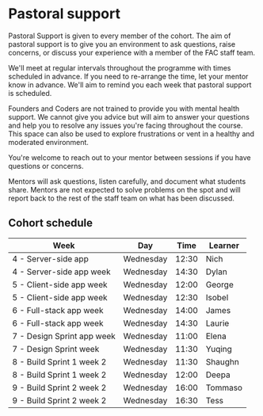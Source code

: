 # Pastoral support

Pastoral Support is given to every member of the cohort. The aim of pastoral support is to give you an environment to ask questions, raise concerns, or discuss your experience with a member of the FAC staff team.

We'll meet at regular intervals throughout the programme with times scheduled in advance. If you need to re-arrange the time, let your mentor know in advance. We'll aim to remind you each week that pastoral support is scheduled.

Founders and Coders are not trained to provide you with mental health support. We cannot give you advice but will aim to answer your questions and help you to resolve any issues you're facing throughout the course. This space can also be used to explore frustrations or vent in a healthy and moderated environment.

You're welcome to reach out to your mentor between sessions if you have questions or concerns.

Mentors will ask questions, listen carefully, and document what students share. Mentors are not expected to solve problems on the spot and will report back to the rest of the staff team on what has been discussed.

## Cohort schedule

| Week                      | Day       | Time  | Learner   | 
| ------------------------- | --------- | ----- | --------- |
| 4 - Server-side app       | Wednesday | 12:30 | Nich      |
| 4 - Server-side app week  | Wednesday | 14:30 | Dylan     |
| 5 - Client-side app week  | Wednesday | 12:00 | George    |
| 5 - Client-side app week  | Wednesday | 12:30 | Isobel    |
| 6 - Full-stack app week   | Wednesday | 14:00 | James     |
| 6 - Full-stack app week   | Wednesday | 14:30 | Laurie    |
| 7 - Design Sprint app week| Wednesday | 11:00 | Elena     |
| 7 - Design Sprint week    | Wednesday | 11:30 | Yuqing    |
| 8 - Build Sprint 1 week 2 | Wednesday | 11:30 | Shaughn   |
| 8 - Build Sprint 1 week 2 | Wednesday | 12:00 | Deepa     |
| 9 - Build Sprint 2 week 2 | Wednesday | 16:00 | Tommaso   |
| 9 - Build Sprint 2 week 2 | Wednesday | 16:30 | Tess      |
